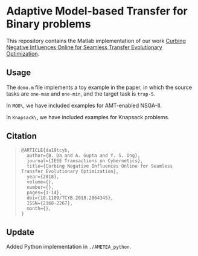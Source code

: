 # Adaptive Model-based Transfer for Binary problems

This repository contains the Matlab implementation of our work [Curbing Negative Influences Online for Seamless Transfer Evolutionary Optimization](https://www.researchgate.net/publication/326846571_Curbing_Negative_Influences_Online_for_Seamless_Transfer_Evolutionary_Optimization).

## Usage
The `demo.m` file implements a toy example in the paper, in which the source tasks are `one-max` and `one-min`, and the target task is `trap-5`. 

In `MOO\`, we have included examples for AMT-enabled NSGA-II.

In `Knapsack\`, we have included examples for Knapsack problems.

## Citation
> ```
> @ARTICLE{da18tcyb,
>	author={B. Da and A. Gupta and Y. S. Ong},
>	journal={IEEE Transactions on Cybernetics}, 
>	title={Curbing Negative Influences Online for Seamless Transfer Evolutionary Optimization}, 
>	year={2018}, 
>	volume={}, 
>	number={}, 
>	pages={1-14}, 
>	doi={10.1109/TCYB.2018.2864345}, 
>	ISSN={2168-2267}, 
>	month={},
> }
> ```

## Update
Added Python implementation in `./AMETEA_python`.